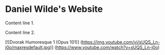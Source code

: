 # Daniel Wilde's Website

Content line 1.

Content line 2.

[![Dvorak Humoresque 1 (Opus 101)]
(https://img.youtube.com/vi/sUQS_Ln-j0o/maxresdefault.jpg)]
(https://www.youtube.com/watch?v=sUQS_Ln-j0o)

